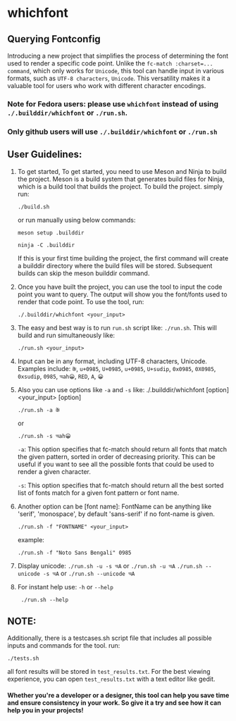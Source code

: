 # whichfont
## Querying Fontconfig

Introducing a new project that simplifies the process of determining the font used to render a specific code point. Unlike the `fc-match :charset=... command`, which only works for `Unicode`, this tool can handle input in various formats, such as `UTF-8 characters`, `Unicode`. This versatility makes it a valuable tool for users who work with different character encodings.

### Note for Fedora users: please use `whichfont` instead of using `./.builddir/whichfont` or `./run.sh`. 
### Only github users will use `./.builddir/whichfont` or `./run.sh`

## User Guidelines:
1. To get started, To get started, you need to use Meson and Ninja to build the project. Meson is a build system that generates build files for Ninja, which is a build tool that builds the project. To build the project. simply run:
    ```
    ./build.sh
    ```
    or run manually using below commands:
    ```
    meson setup .builddir
    ```
    ```
    ninja -C .builddir
    ```
    If this is your first time building the project, the first command will create a builddir directory where the build files will be stored. Subsequent builds can skip the meson builddir command.

2. Once you have built the project, you can use the tool to input the code point you want to query. The output will show you the font/fonts used to render that code point. To use the tool, run:
    ```
    ./.builddir/whichfont <your_input>
    ```
3. The easy and best way is to run `run.sh` script like: `./run.sh`. This will build and run simultaneously like:
    ```
    ./run.sh <your_input>
    ```

3. Input can be in any format, including UTF-8 characters, Unicode. Examples include:
    `कें`, `u+0985`, `U+0985`, `u+0985`, `U+sudip`, `0x0985`, `0X0985`, `0xsudip`, `0985`, `অah😀`, `RED`, `A`, `😀`
 
4. Also you can use options like `-a` and `-s` like: ./.builddir/whichfont [option] <your_input> [option]
    ```
    ./run.sh -a कें
    ``` 
    or 
    ```
    ./run.sh -s অah😀
    ```
    `-a`: This option specifies that fc-match should return all fonts that match the given pattern, sorted in order of decreasing priority. This can be useful if you want to see all the possible fonts that could be used to render a given character.

    `-s`: This option specifies that fc-match should return all the best sorted list of fonts match for a given font pattern or font name.

5. Another option can be [font name]:
   FontName can be anything like 'serif', 'monospace', by default 'sans-serif' if no font-name is given.
   ```
   ./run.sh -f "FONTNAME" <your_input>
   ```
   example: 
   ```   
   ./run.sh -f "Noto Sans Bengali" 0985 
   ```

6. Display unicode: `./run.sh -u -s অA`  or `./run.sh -u অA` `./run.sh --unicode -s অA`  or `./run.sh --unicode অA`
 
7. For instant help use: `-h` or `--help`
    ```
     ./run.sh --help
    ```

## NOTE: 

Additionally, there is a testcases.sh script file that includes all possible inputs and commands for the tool.
run:
```
./tests.sh
```
all font results will be stored in `test_results.txt`. For the best viewing experience, you can open `test_results.txt` with a text editor like gedit.

#### Whether you're a developer or a designer, this tool can help you save time and ensure consistency in your work. So give it a try and see how it can help you in your projects!
